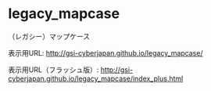 # legacy_mapcase
（レガシー）マップケース

表示用URL: http://gsi-cyberjapan.github.io/legacy_mapcase/

表示用URL（フラッシュ版）: http://gsi-cyberjapan.github.io/legacy_mapcase/index_plus.html

